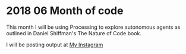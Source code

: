 # 2018 06 Month of code

This month I will be using Processing to explore autonomous agents as outlined in Daniel Shiffman's The Nature of Code book.

I will be posting output at [My Instagram](https://www.instagram.com/_gomako)
